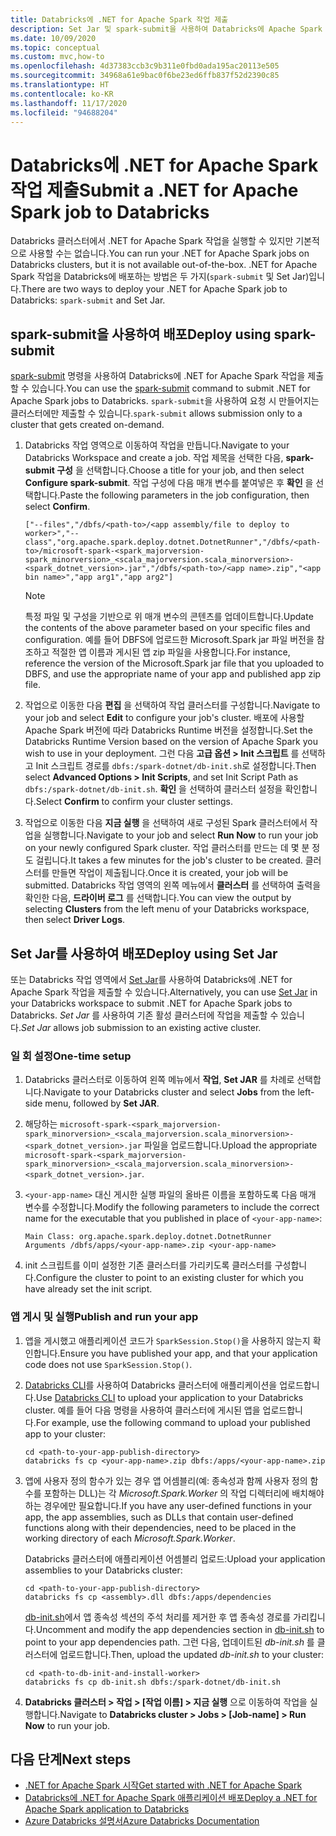```yaml
---
title: Databricks에 .NET for Apache Spark 작업 제출
description: Set Jar 및 spark-submit을 사용하여 Databricks에 Apache Spark 작업의 .NET을 제출하는 방법에 대해 알아봅니다.
ms.date: 10/09/2020
ms.topic: conceptual
ms.custom: mvc,how-to
ms.openlocfilehash: 4d37383ccb3c9b311e0fbd0ada195ac20113e505
ms.sourcegitcommit: 34968a61e9bac0f6be23ed6ffb837f52d2390c85
ms.translationtype: HT
ms.contentlocale: ko-KR
ms.lasthandoff: 11/17/2020
ms.locfileid: "94688204"
---
```

# <a name="submit-a-net-for-apache-spark-job-to-databricks"></a><span data-ttu-id="e115b-103">Databricks에 .NET for Apache Spark 작업 제출</span><span class="sxs-lookup"><span data-stu-id="e115b-103">Submit a .NET for Apache Spark job to Databricks</span></span>

<span data-ttu-id="e115b-104">Databricks 클러스터에서 .NET for Apache Spark 작업을 실행할 수 있지만 기본적으로 사용할 수는 없습니다.</span><span class="sxs-lookup"><span data-stu-id="e115b-104">You can run your .NET for Apache Spark jobs on Databricks clusters, but it is not available out-of-the-box.</span></span> <span data-ttu-id="e115b-105">.NET for Apache Spark 작업을 Databricks에 배포하는 방법은 두 가지(`spark-submit` 및 Set Jar)입니다.</span><span class="sxs-lookup"><span data-stu-id="e115b-105">There are two ways to deploy your .NET for Apache Spark job to Databricks: `spark-submit` and Set Jar.</span></span>

## <a name="deploy-using-spark-submit"></a><span data-ttu-id="e115b-106">spark-submit을 사용하여 배포</span><span class="sxs-lookup"><span data-stu-id="e115b-106">Deploy using spark-submit</span></span>

<span data-ttu-id="e115b-107">[spark-submit](https://spark.apache.org/docs/latest/submitting-applications.html) 명령을 사용하여 Databricks에 .NET for Apache Spark 작업을 제출할 수 있습니다.</span><span class="sxs-lookup"><span data-stu-id="e115b-107">You can use the [spark-submit](https://spark.apache.org/docs/latest/submitting-applications.html) command to submit .NET for Apache Spark jobs to Databricks.</span></span> <span data-ttu-id="e115b-108">`spark-submit`을 사용하여 요청 시 만들어지는 클러스터에만 제출할 수 있습니다.</span><span class="sxs-lookup"><span data-stu-id="e115b-108">`spark-submit` allows submission only to a cluster that gets created on-demand.</span></span>

1. <span data-ttu-id="e115b-109">Databricks 작업 영역으로 이동하여 작업을 만듭니다.</span><span class="sxs-lookup"><span data-stu-id="e115b-109">Navigate to your Databricks Workspace and create a job.</span></span> <span data-ttu-id="e115b-110">작업 제목을 선택한 다음, **spark-submit 구성** 을 선택합니다.</span><span class="sxs-lookup"><span data-stu-id="e115b-110">Choose a title for your job, and then select **Configure spark-submit**.</span></span> <span data-ttu-id="e115b-111">작업 구성에 다음 매개 변수를 붙여넣은 후 **확인** 을 선택합니다.</span><span class="sxs-lookup"><span data-stu-id="e115b-111">Paste the following parameters in the job configuration, then select **Confirm**.</span></span>

    ```
    ["--files","/dbfs/<path-to>/<app assembly/file to deploy to worker>","--class","org.apache.spark.deploy.dotnet.DotnetRunner","/dbfs/<path-to>/microsoft-spark-<spark_majorversion-spark_minorversion>_<scala_majorversion.scala_minorversion>-<spark_dotnet_version>.jar","/dbfs/<path-to>/<app name>.zip","<app bin name>","app arg1","app arg2"]
    ```

    > [!NOTE]
    > <span data-ttu-id="e115b-112">특정 파일 및 구성을 기반으로 위 매개 변수의 콘텐츠를 업데이트합니다.</span><span class="sxs-lookup"><span data-stu-id="e115b-112">Update the contents of the above parameter based on your specific files and configuration.</span></span> <span data-ttu-id="e115b-113">예를 들어 DBFS에 업로드한 Microsoft.Spark jar 파일 버전을 참조하고 적절한 앱 이름과 게시된 앱 zip 파일을 사용합니다.</span><span class="sxs-lookup"><span data-stu-id="e115b-113">For instance, reference the version of the Microsoft.Spark jar file that you uploaded to DBFS, and use the appropriate name of your app and published app zip file.</span></span>

2. <span data-ttu-id="e115b-114">작업으로 이동한 다음 **편집** 을 선택하여 작업 클러스터를 구성합니다.</span><span class="sxs-lookup"><span data-stu-id="e115b-114">Navigate to your job and select **Edit** to configure your job's cluster.</span></span> <span data-ttu-id="e115b-115">배포에 사용할 Apache Spark 버전에 따라 Databricks Runtime 버전을 설정합니다.</span><span class="sxs-lookup"><span data-stu-id="e115b-115">Set the Databricks Runtime Version based on the version of Apache Spark you wish to use in your deployment.</span></span> <span data-ttu-id="e115b-116">그런 다음 **고급 옵션 > Init 스크립트** 를 선택하고 Init 스크립트 경로를 `dbfs:/spark-dotnet/db-init.sh`로 설정합니다.</span><span class="sxs-lookup"><span data-stu-id="e115b-116">Then select **Advanced Options > Init Scripts**, and set Init Script Path as `dbfs:/spark-dotnet/db-init.sh`.</span></span> <span data-ttu-id="e115b-117">**확인** 을 선택하여 클러스터 설정을 확인합니다.</span><span class="sxs-lookup"><span data-stu-id="e115b-117">Select **Confirm** to confirm your cluster settings.</span></span>

3. <span data-ttu-id="e115b-118">작업으로 이동한 다음 **지금 실행** 을 선택하여 새로 구성된 Spark 클러스터에서 작업을 실행합니다.</span><span class="sxs-lookup"><span data-stu-id="e115b-118">Navigate to your job and select **Run Now** to run your job on your newly configured Spark cluster.</span></span> <span data-ttu-id="e115b-119">작업 클러스터를 만드는 데 몇 분 정도 걸립니다.</span><span class="sxs-lookup"><span data-stu-id="e115b-119">It takes a few minutes for the job's cluster to be created.</span></span> <span data-ttu-id="e115b-120">클러스터를 만들면 작업이 제출됩니다.</span><span class="sxs-lookup"><span data-stu-id="e115b-120">Once it is created, your job will be submitted.</span></span> <span data-ttu-id="e115b-121">Databricks 작업 영역의 왼쪽 메뉴에서 **클러스터** 를 선택하여 출력을 확인한 다음, **드라이버 로그** 를 선택합니다.</span><span class="sxs-lookup"><span data-stu-id="e115b-121">You can view the output by selecting **Clusters** from the left menu of your Databricks workspace, then select **Driver Logs**.</span></span>

## <a name="deploy-using-set-jar"></a><span data-ttu-id="e115b-122">Set Jar를 사용하여 배포</span><span class="sxs-lookup"><span data-stu-id="e115b-122">Deploy using Set Jar</span></span>

<span data-ttu-id="e115b-123">또는 Databricks 작업 영역에서 [Set Jar](/azure/databricks/jobs#--create-a-job)를 사용하여 Databricks에 .NET for Apache Spark 작업을 제출할 수 있습니다.</span><span class="sxs-lookup"><span data-stu-id="e115b-123">Alternatively, you can use [Set Jar](/azure/databricks/jobs#--create-a-job) in your Databricks workspace to submit .NET for Apache Spark jobs to Databricks.</span></span> <span data-ttu-id="e115b-124">*Set Jar* 를 사용하여 기존 활성 클러스터에 작업을 제출할 수 있습니다.</span><span class="sxs-lookup"><span data-stu-id="e115b-124">*Set Jar* allows job submission to an existing active cluster.</span></span>

### <a name="one-time-setup"></a><span data-ttu-id="e115b-125">일 회 설정</span><span class="sxs-lookup"><span data-stu-id="e115b-125">One-time setup</span></span>

1. <span data-ttu-id="e115b-126">Databricks 클러스터로 이동하여 왼쪽 메뉴에서 **작업**, **Set JAR** 를 차례로 선택합니다.</span><span class="sxs-lookup"><span data-stu-id="e115b-126">Navigate to your Databricks cluster and select **Jobs** from the left-side menu, followed by **Set JAR**.</span></span>

2. <span data-ttu-id="e115b-127">해당하는 `microsoft-spark-<spark_majorversion-spark_minorversion>_<scala_majorversion.scala_minorversion>-<spark_dotnet_version>.jar` 파일을 업로드합니다.</span><span class="sxs-lookup"><span data-stu-id="e115b-127">Upload the appropriate `microsoft-spark-<spark_majorversion-spark_minorversion>_<scala_majorversion.scala_minorversion>-<spark_dotnet_version>.jar`.</span></span>

3. <span data-ttu-id="e115b-128">`<your-app-name>` 대신 게시한 실행 파일의 올바른 이름을 포함하도록 다음 매개 변수를 수정합니다.</span><span class="sxs-lookup"><span data-stu-id="e115b-128">Modify the following parameters to include the correct name for the executable that you published in place of `<your-app-name>`:</span></span>

    ```
    Main Class: org.apache.spark.deploy.dotnet.DotnetRunner
    Arguments /dbfs/apps/<your-app-name>.zip <your-app-name>
    ```

4. <span data-ttu-id="e115b-129">init 스크립트를 이미 설정한 기존 클러스터를 가리키도록 클러스터를 구성합니다.</span><span class="sxs-lookup"><span data-stu-id="e115b-129">Configure the cluster to point to an existing cluster for which you have already set the init script.</span></span>

### <a name="publish-and-run-your-app"></a><span data-ttu-id="e115b-130">앱 게시 및 실행</span><span class="sxs-lookup"><span data-stu-id="e115b-130">Publish and run your app</span></span>

1. <span data-ttu-id="e115b-131">앱을 게시했고 애플리케이션 코드가 `SparkSession.Stop()`을 사용하지 않는지 확인합니다.</span><span class="sxs-lookup"><span data-stu-id="e115b-131">Ensure you have published your app, and that your application code does not use `SparkSession.Stop()`.</span></span>

2. <span data-ttu-id="e115b-132">[Databricks CLI](/azure/databricks/dev-tools/databricks-cli)를 사용하여 Databricks 클러스터에 애플리케이션을 업로드합니다.</span><span class="sxs-lookup"><span data-stu-id="e115b-132">Use [Databricks CLI](/azure/databricks/dev-tools/databricks-cli) to upload your application to your Databricks cluster.</span></span> <span data-ttu-id="e115b-133">예를 들어 다음 명령을 사용하여 클러스터에 게시된 앱을 업로드합니다.</span><span class="sxs-lookup"><span data-stu-id="e115b-133">For example, use the following command to upload your published app to your cluster:</span></span>

    ```console
    cd <path-to-your-app-publish-directory>
    databricks fs cp <your-app-name>.zip dbfs:/apps/<your-app-name>.zip
    ```

3. <span data-ttu-id="e115b-134">앱에 사용자 정의 함수가 있는 경우 앱 어셈블리(예: 종속성과 함께 사용자 정의 함수를 포함하는 DLL)는 각 *Microsoft.Spark.Worker* 의 작업 디렉터리에 배치해야 하는 경우에만 필요합니다.</span><span class="sxs-lookup"><span data-stu-id="e115b-134">If you have any user-defined functions in your app, the app assemblies, such as DLLs that contain user-defined functions along with their dependencies, need to be placed in the working directory of each *Microsoft.Spark.Worker*.</span></span>

    <span data-ttu-id="e115b-135">Databricks 클러스터에 애플리케이션 어셈블리 업로드:</span><span class="sxs-lookup"><span data-stu-id="e115b-135">Upload your application assemblies to your Databricks cluster:</span></span>

    ```console
    cd <path-to-your-app-publish-directory>
    databricks fs cp <assembly>.dll dbfs:/apps/dependencies
    ```

    <span data-ttu-id="e115b-136">[db-init.sh](https://github.com/dotnet/spark/blob/master/deployment/db-init.sh)에서 앱 종속성 섹션의 주석 처리를 제거한 후 앱 종속성 경로를 가리킵니다.</span><span class="sxs-lookup"><span data-stu-id="e115b-136">Uncomment and modify the app dependencies section in [db-init.sh](https://github.com/dotnet/spark/blob/master/deployment/db-init.sh) to point to your app dependencies path.</span></span> <span data-ttu-id="e115b-137">그런 다음, 업데이트된 *db-init.sh* 를 클러스터에 업로드합니다.</span><span class="sxs-lookup"><span data-stu-id="e115b-137">Then, upload the updated *db-init.sh* to your cluster:</span></span>

    ```console
    cd <path-to-db-init-and-install-worker>
    databricks fs cp db-init.sh dbfs:/spark-dotnet/db-init.sh
    ```

4. <span data-ttu-id="e115b-138">**Databricks 클러스터 > 작업 > [작업 이름] > 지금 실행** 으로 이동하여 작업을 실행합니다.</span><span class="sxs-lookup"><span data-stu-id="e115b-138">Navigate to **Databricks cluster > Jobs > [Job-name] > Run Now** to run your job.</span></span>

## <a name="next-steps"></a><span data-ttu-id="e115b-139">다음 단계</span><span class="sxs-lookup"><span data-stu-id="e115b-139">Next steps</span></span>

* [<span data-ttu-id="e115b-140">.NET for Apache Spark 시작</span><span class="sxs-lookup"><span data-stu-id="e115b-140">Get started with .NET for Apache Spark</span></span>](../tutorials/get-started.md)
* [<span data-ttu-id="e115b-141">Databricks에 .NET for Apache Spark 애플리케이션 배포</span><span class="sxs-lookup"><span data-stu-id="e115b-141">Deploy a .NET for Apache Spark application to Databricks</span></span>](../tutorials/databricks-deployment.md)
* [<span data-ttu-id="e115b-142">Azure Databricks 설명서</span><span class="sxs-lookup"><span data-stu-id="e115b-142">Azure Databricks Documentation</span></span>](/azure/azure-databricks/)
